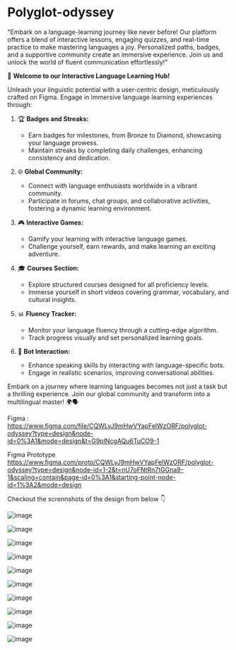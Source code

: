 # Polyglot-odyssey
"Embark on a language-learning journey like never before! Our platform offers a blend of interactive lessons, engaging quizzes, and real-time practice to make mastering languages a joy. Personalized paths, badges, and a supportive community create an immersive experience. Join us and unlock the world of fluent communication effortlessly!"

🚀 **Welcome to our Interactive Language Learning Hub!**

Unleash your linguistic potential with a user-centric design, meticulously crafted on Figma. Engage in immersive language learning experiences through:

1. 🏆 **Badges and Streaks:**
   - Earn badges for milestones, from Bronze to Diamond, showcasing your language prowess.
   - Maintain streaks by completing daily challenges, enhancing consistency and dedication.

2. 🌐 **Global Community:**
   - Connect with language enthusiasts worldwide in a vibrant community.
   - Participate in forums, chat groups, and collaborative activities, fostering a dynamic learning environment.

3. 🎮 **Interactive Games:**
   - Gamify your learning with interactive language games.
   - Challenge yourself, earn rewards, and make learning an exciting adventure.

4. 🎓 **Courses Section:**
   - Explore structured courses designed for all proficiency levels.
   - Immerse yourself in short videos covering grammar, vocabulary, and cultural insights.

5. 📊 **Fluency Tracker:**
   - Monitor your language fluency through a cutting-edge algorithm.
   - Track progress visually and set personalized learning goals.

6. 🤖 **Bot Interaction:**
   - Enhance speaking skills by interacting with language-specific bots.
   - Engage in realistic scenarios, improving conversational abilities.

Embark on a journey where learning languages becomes not just a task but a thrilling experience. Join our global community and transform into a multilingual master! 🌍🗣️

Figma : https://www.figma.com/file/CQWLyJ9mHwVYapFelWzORF/polyglot-odyssey?type=design&node-id=0%3A1&mode=design&t=G9plNcgAQu6TuCO9-1

Figma Prototype https://www.figma.com/proto/CQWLyJ9mHwVYapFelWzORF/polyglot-odyssey?type=design&node-id=1-2&t=nU7oFNtRn7tGGna9-1&scaling=contain&page-id=0%3A1&starting-point-node-id=1%3A2&mode=design

Checkout the scrennshots of the design from below 👇

![image](https://github.com/Rahul-patil-2003/Polyglot-odyssey/assets/138668076/43a4f91c-244f-43ab-8dd6-9417419fa34e)

![image](https://github.com/Rahul-patil-2003/Polyglot-odyssey/assets/138668076/f5d2386b-cb70-4a6b-aa0d-fbeaad9a6166)

![image](https://github.com/Rahul-patil-2003/Polyglot-odyssey/assets/138668076/f1dbba7c-175c-4be0-a33e-fb7b908877f1)

![image](https://github.com/Rahul-patil-2003/Polyglot-odyssey/assets/138668076/0dc24820-837c-42f1-9ad4-321f8cc45143)

![image](https://github.com/Rahul-patil-2003/Polyglot-odyssey/assets/138668076/d214f029-4800-4f78-a46d-b7455e3b1ce5)

![image](https://github.com/Rahul-patil-2003/Polyglot-odyssey/assets/138668076/ead61a52-1b6f-4fe9-91a3-4ef424b6f929)

![image](https://github.com/Rahul-patil-2003/Polyglot-odyssey/assets/138668076/bc166d87-e370-4369-9bbc-22a4efe5a3dd)

![image](https://github.com/Rahul-patil-2003/Polyglot-odyssey/assets/138668076/1199f66c-0b22-4dad-a3e7-dab87e0846d0)

![image](https://github.com/Rahul-patil-2003/Polyglot-odyssey/assets/138668076/77853e27-3d09-4b29-b869-9618cc50a49f)

![image](https://github.com/Rahul-patil-2003/Polyglot-odyssey/assets/138668076/306c1587-cdfc-4ab5-bc91-f994ef7608e2)








